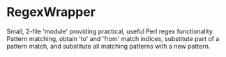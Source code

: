 # RegexWrapper

Small, 2-file 'module' providing practical, useful Perl regex functionality. Pattern matching, obtain 'to' and 'from' match indices, substitute part of a pattern match, and substitute all matching patterns with a new pattern.

